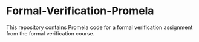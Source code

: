 # Formal-Verification-Promela
This repository contains Promela code for a formal verification assignment from the formal verification course.
